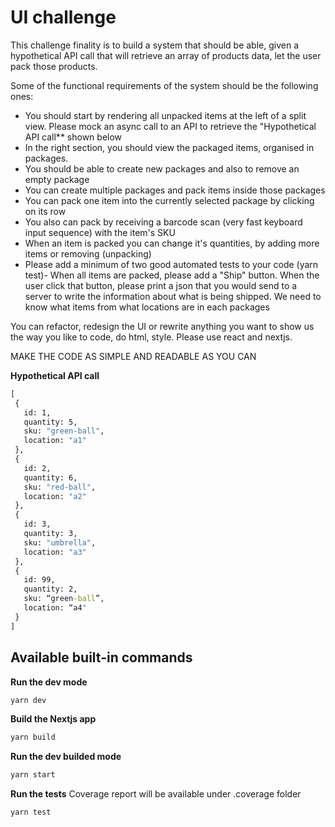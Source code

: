 # UI challenge

This challenge finality is to build a system that should be able, given a hypothetical API call that will retrieve an array of products data, let the user pack those products.

Some of the functional requirements of the system should be the following ones:

- You should start by rendering all unpacked items at the left of a split view. Please mock an async call to an API to retrieve the "Hypothetical API call\*\* shown below
- In the right section, you should view the packaged items, organised in packages.
- You should be able to create new packages and also to remove an empty package
- You can create multiple packages and pack items inside those packages
- You can pack one item into the currently selected package by clicking on its row
- You also can pack by receiving a barcode scan (very fast keyboard input sequence) with the item's SKU
- When an item is packed you can change it's quantities, by adding more items or removing (unpacking)
- Please add a minimum of two good automated tests to your code (yarn test)- When all items are packed, please add a "Ship" button. When the user click that button, please print a json that you would send to a server to write the information about what is being shipped. We need to know what items from what locations are in each packages

You can refactor, redesign the UI or rewrite anything you want to show us the way you like to code, do html, style. Please use react and nextjs.

MAKE THE CODE AS SIMPLE AND READABLE AS YOU CAN

**Hypothetical API call**

```cmd
[
 {
   id: 1,
   quantity: 5,
   sku: "green-ball",
   location: "a1"
 },
 {
   id: 2,
   quantity: 6,
   sku: "red-ball",
   location: "a2"
 },
 {
   id: 3,
   quantity: 3,
   sku: "umbrella",
   location: "a3"
 },
 {
   id: 99,
   quantity: 2,
   sku: “green-ball”,
   location: “a4"
 }
]
```

## Available built-in commands

**Run the dev mode**

```cmd
yarn dev
```

**Build the Nextjs app**

```cmd
yarn build
```

**Run the dev builded mode**

```cmd
yarn start
```

**Run the tests**
Coverage report will be available under .coverage folder

```cmd
yarn test
```
